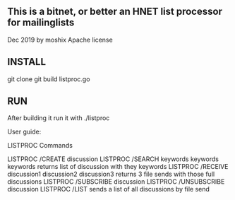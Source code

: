 This is a bitnet, or better an HNET list processor for mailinglists
-------------------------------------------------------------------

Dec 2019 by moshix
Apache license




INSTALL
------

git clone
git build listproc.go


RUN
---

After building it run it with ./listproc


User guide:

LISTPROC Commands

LISTPROC /CREATE discussion
LISTPROC /SEARCH keywords keywords keywords returns list of discussion with they keywords
LISTPROC /RECEIVE discussion1 discussion2 discussion3 returns 3 file sends with those full discussions
LISTPROC /SUBSCRIBE   discussion
LISTPROC /UNSUBSCRIBE discussion
LISTPROC /LIST     sends a list of all discussions by file send

